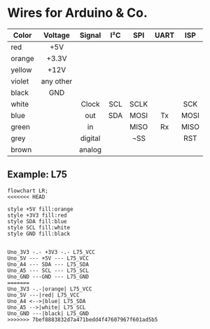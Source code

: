 # Wires for Arduino & Co.

| Color  |Voltage  |Signal |I²C|SPI |UART|ISP |
|--------|:-------:|:-----:|:-:|:--:|:--:|:--:|
|red     |+5V      |       |   |    |    |    |
|orange  |+3.3V    |       |   |    |    |    |
|yellow  |+12V     |       |   |    |    |    |
|violet  |any other|       |   |    |    |    |
|black   |GND      |       |   |    |    |    |
|white   |         |Clock  |SCL|SCLK|    |SCK |
|blue    |         |out    |SDA|MOSI|Tx  |MOSI|
|green   |         |in     |   |MISO|Rx  |MISO|
|grey    |         |digital|   |¬SS |    |RST |
|brown   |         |analog |   |    |    |    |


## Example: L75

```mermaid
flowchart LR;
<<<<<<< HEAD

style +5V fill:orange
style +3V3 fill:red
style SDA fill:blue
style SCL fill:white
style GND fill:black


Uno_3V3 -.- +3V3 -.- L75_VCC
Uno_5V --- +5V --- L75_VCC
Uno_A4 --- SDA --- L75_SDA
Uno_A5 --- SCL --- L75_SCL
Uno_GND ---GND --- L75_GND
=======
Uno_3V3 -.-|orange| L75_VCC
Uno_5V ---|red| L75_VCC
Uno_A4 <-->|blue| L75_SDA
Uno_A5 -->|white| L75_SCL
Uno_GND ---|black| L75_GND
>>>>>>> 7bef8883832d7a471bedd4f47607967f601ad5b5
```
